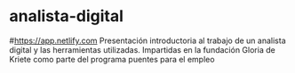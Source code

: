# analista-digital
#https://app.netlify.com
Presentación introductoria al trabajo de un analista digital y las herramientas utilizadas. Impartidas en la fundación Gloria de Kriete como parte del programa puentes para el empleo
